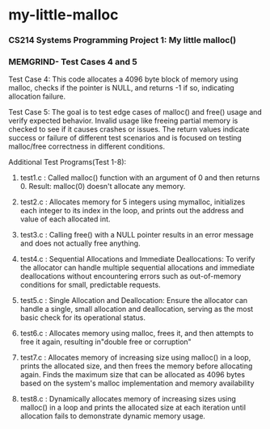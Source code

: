 # my-little-malloc
### CS214 Systems Programming Project 1: My little malloc()

### MEMGRIND- Test Cases 4 and 5

Test Case 4: This code allocates a 4096 byte block of memory using malloc, 
checks if the pointer is NULL, and returns -1 if so, indicating allocation failure.

Test Case 5: The goal is to test edge cases of malloc() and free() usage and verify expected behavior. Invalid usage like freeing partial memory is checked to see if it causes crashes or issues.
The return values indicate success or failure of different test scenarios and is focused on testing malloc/free correctness in different conditions.

Additional Test Programs(Test 1-8):
1. test1.c : Called malloc() function with an argument of 0 and then returns 0. 
    Result: malloc(0) doesn't allocate any memory.

2. test2.c : Allocates memory for 5 integers using mymalloc, initializes each integer to its index in the loop, and prints out the address and value of each allocated int.

3. test3.c : Calling free() with a NULL pointer results in an error message and does not actually free anything.

4. test4.c : Sequential Allocations and Immediate Deallocations: To verify the allocator can handle multiple sequential allocations and immediate deallocations without encountering errors such as out-of-memory conditions for small, predictable requests.

5. test5.c : Single Allocation and Deallocation: Ensure the allocator can handle a single, small allocation and deallocation, serving as the most basic check for its operational status.

6. test6.c : Allocates memory using malloc, frees it, and then attempts to free it again, resulting in"double free or corruption"

7. test7.c : Allocates memory of increasing size using malloc() in a loop, prints the allocated size, and then frees the memory before allocating again. Finds the maximum size that can be allocated as 4096 bytes based on the system's malloc implementation and memory availability

8. test8.c : Dynamically allocates memory of increasing sizes using malloc() in a loop and prints the allocated size at each iteration until allocation fails to demonstrate dynamic memory usage.



